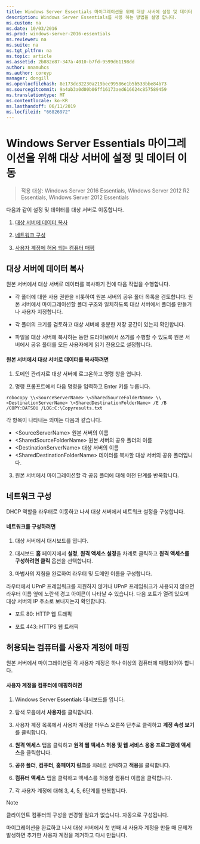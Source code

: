 ```yaml
---
title: Windows Server Essentials 마이그레이션을 위해 대상 서버에 설정 및 데이터 이동
description: Windows Server Essentials를 사용 하는 방법을 설명 합니다.
ms.custom: na
ms.date: 10/03/2016
ms.prod: windows-server-2016-essentials
ms.reviewer: na
ms.suite: na
ms.tgt_pltfrm: na
ms.topic: article
ms.assetid: 2b882e87-347a-4010-b7fd-9599d61198dd
author: nnamuhcs
ms.author: coreyp
manager: dongill
ms.openlocfilehash: 8e173de32230a219bec99586e1b5b533bbe84b73
ms.sourcegitcommit: 9a4ab3a0d00b06ff16173aed616624c857589459
ms.translationtype: MT
ms.contentlocale: ko-KR
ms.lasthandoff: 06/11/2019
ms.locfileid: "66826972"
---
```

# <a name="move-settings-and-data-to-the-destination-server-for-windows-server-essentials-migration"></a>Windows Server Essentials 마이그레이션을 위해 대상 서버에 설정 및 데이터 이동

>적용 대상: Windows Server 2016 Essentials, Windows Server 2012 R2 Essentials, Windows Server 2012 Essentials

다음과 같이 설정 및 데이터를 대상 서버로 이동합니다.

1. [대상 서버에 데이터 복사](#copy-data-to-the-destination-server)

2. [네트워크 구성](#configure-the-network) 

3. [사용자 계정에 허용 되는 컴퓨터 매핑](#map-permitted-computers-to-user-accounts)
 
## <a name="copy-data-to-the-destination-server"></a>대상 서버에 데이터 복사
 원본 서버에서 대상 서버로 데이터를 복사하기 전에 다음 작업을 수행합니다. 
 
- 각 폴더에 대한 사용 권한을 비롯하여 원본 서버의 공유 폴더 목록을 검토합니다. 원본 서버에서 마이그레이션할 폴더 구조와 일치하도록 대상 서버에서 폴더를 만들거나 사용자 지정합니다. 
 
- 각 폴더의 크기를 검토하고 대상 서버에 충분한 저장 공간이 있는지 확인합니다. 
 
- 파일을 대상 서버에 복사하는 동안 드라이브에서 쓰기를 수행할 수 있도록 원본 서버에서 공유 폴더를 모든 사용자에게 읽기 전용으로 설정합니다. 
 
#### <a name="to-copy-data-from-the-source-server-to-the-destination-server"></a>원본 서버에서 대상 서버로 데이터를 복사하려면 
 
1. 도메인 관리자로 대상 서버에 로그온하고 명령 창을 엽니다. 
 
2. 명령 프롬프트에서 다음 명령을 입력하고 Enter 키를 누릅니다. 
 
 `robocopy \\<SourceServerName> \<SharedSourceFolderName> \\<DestinationServerName> \<SharedDestinationFolderName> /E /B /COPY:DATSOU /LOG:C:\Copyresults.txt` 
 
 각 항목이 나타내는 의미는 다음과 같습니다.
 - \<SourceServerName\> 원본 서버의 이름
 - \<SharedSourceFolderName\> 원본 서버의 공유 폴더의 이름
 - \<DestinationServerName\> 대상 서버의 이름
 - \<SharedDestinationFolderName\> 데이터를 복사할 대상 서버의 공유 폴더입니다. 
 
3. 원본 서버에서 마이그레이션할 각 공유 폴더에 대해 이전 단계를 반복합니다. 
 
## <a name="configure-the-network"></a>네트워크 구성
 DHCP 역할을 라우터로 이동하고 나서 대상 서버에서 네트워크 설정을 구성합니다. 
 
#### <a name="to-configure-the-network"></a>네트워크를 구성하려면 
 
1. 대상 서버에서 대시보드를 엽니다. 
 
2. 대시보드 **홈** 페이지에서 **설정**, **원격 액세스 설정**을 차례로 클릭하고 **원격 액세스를 구성하려면 클릭** 옵션을 선택합니다. 
 
3. 마법사의 지침을 완료하여 라우터 및 도메인 이름을 구성합니다. 
 
 라우터에서 UPnP 프레임워크를 지원하지 않거나 UPnP 프레임워크가 사용되지 않으면 라우터 이름 옆에 노란색 경고 아이콘이 나타날 수 있습니다. 다음 포트가 열려 있으며 대상 서버의 IP 주소로 보내지는지 확인합니다. 
 
- 포트 80: HTTP 웹 트래픽 
 
- 포트 443: HTTPS 웹 트래픽 
 
## <a name="map-permitted-computers-to-user-accounts"></a>허용되는 컴퓨터를 사용자 계정에 매핑
 원본 서버에서 마이그레이션된 각 사용자 계정은 하나 이상의 컴퓨터에 매핑되어야 합니다. 
 
#### <a name="to-map-user-accounts-to-computers"></a>사용자 계정을 컴퓨터에 매핑하려면
 
1. Windows Server Essentials 대시보드를 엽니다. 
 
2. 탐색 모음에서 **사용자**를 클릭합니다. 
 
3. 사용자 계정 목록에서 사용자 계정을 마우스 오른쪽 단추로 클릭하고 **계정 속성 보기**를 클릭합니다. 
 
4. **원격 액세스** 탭을 클릭하고 **원격 웹 액세스 허용 및 웹 서비스 응용 프로그램에 액세스**을 클릭합니다. 
 
5. **공유 폴더**, **컴퓨터**, **홈페이지 링크**를 차례로 선택하고 **적용**을 클릭합니다. 
 
6. **컴퓨터 액세스** 탭을 클릭하고 액세스를 허용할 컴퓨터 이름을 클릭합니다. 
 
7. 각 사용자 계정에 대해 3, 4, 5, 6단계를 반복합니다. 
 
> [!NOTE]
> 클라이언트 컴퓨터의 구성을 변경할 필요가 없습니다. 자동으로 구성됩니다. 
>
> 마이그레이션을 완료하고 나서 대상 서버에서 첫 번째 새 사용자 계정을 만들 때 문제가 발생하면 추가한 사용자 계정을 제거하고 다시 만듭니다.
